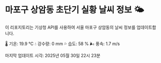 
# 마포구 상암동 초단기 실황 날씨 정보 🌤️

이 리포지토리는 기상청 API를 사용하여 서울 마포구 상암동의 날씨 정보를 업데이트합니다. 

🌡️ 기온: 19.9 ℃
💧 강수량: 0 mm
💦 습도: 58 %
🌬️ 풍속: 1.7 m/s

마지막 업데이트 시각: 2025년 05월 30일 22시 23분    
